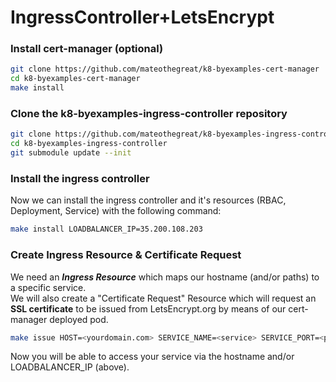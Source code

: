 # IngressController+LetsEncrypt

### Install cert-manager \(optional\)

```bash
git clone https://github.com/mateothegreat/k8-byexamples-cert-manager
cd k8-byexamples-cert-manager
make install
```

### Clone the k8-byexamples-ingress-controller repository

```bash
git clone https://github.com/mateothegreat/k8-byexamples-ingress-controller​
cd k8-byexamples-ingress-controller
git submodule update --init
```

### Install the ingress controller

Now we can install the ingress controller and it's resources \(RBAC, Deployment, Service\) with the following command:

```bash
make install LOADBALANCER_IP=35.200.108.203
```

### Create Ingress Resource & Certificate Request

We need an _**Ingress Resource**_ which maps our hostname \(and/or paths\) to a specific service.  
We will also create a "Certificate Request" Resource which will request an **SSL certificate** to be issued from LetsEncrypt.org by means of our cert-manager deployed pod.

```bash
make issue HOST=<yourdomain.com> SERVICE_NAME=<service> SERVICE_PORT=<port>
```

Now you will be able to access your service via the hostname and/or LOADBALANCER\_IP \(above\).

